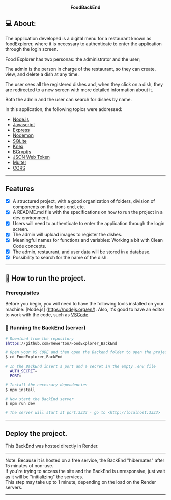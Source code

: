 
<p align="center">
  <h4 align="center">FoodBackEnd</h4>
</p>

## 💻 About:

The application developed is a digital menu for a restaurant known as foodExplorer, where it is necessary to authenticate to enter the application through the login screen.

Food Explorer has two personas: the administrator and the user;

The admin is the person in charge of the restaurant, so they can create, view, and delete a dish at any time. 

The user sees all the registered dishes and, when they click on a dish, they are redirected to a new screen with more detailed information about it.

Both the admin and the user can search for dishes by name.

In this application, the following topics were addressed:


- [Node.js](https://nodejs.org/en/)
- [Javascript](https://developer.mozilla.org/pt-BR/docs/Web/JavaScript)
- [Express](https://expressjs.com)
- [Nodemon](https://nodemon.io/)
- [SQLite](https://www.sqlite.org/index.html)
- [Knex](https://knexjs.org/)
- [BCryptjs](https://www.npmjs.com/package/bcryptjs)
- [JSON Web Token](https://www.npmjs.com/package/jsonwebtoken)
- [Multer](https://www.npmjs.com/package/multer)
- [CORS](https://www.npmjs.com/package/cors)
---

## Features

- [x] A structured project, with a good organization of folders, division of components on the front-end, etc.
- [x] A README.md file with the specifications on how to run the project in a dev environment.
- [x] Users will need to authenticate to enter the application through the login screen.
- [x] The admin will upload images to register the dishes.
- [x] Meaningful names for functions and variables: Working a bit with Clean Code concepts.
- [x] The admin, restaurant, and user data will be stored in a database.
- [x] Possibility to search for the name of the dish.

---

## 🚀 How to run the project.

### Prerequisites

Before you begin, you will need to have the following tools installed on your machine:
[Node.js] (https://nodejs.org/en/). 
Also, it's good to have an editor to work with the code, such as [VSCode](https://code.visualstudio.com/)


### 🚧 Running the BackEnd (server)

```bash
# Download from the repository
$https://github.com/mewerton/FoodExplorer_BackEnd

# Open your VS CODE and then open the Backend folder to open the project
$ cd FoodExplorer_BackEnd

# In the BackEnd insert a port and a secret in the empty .env file
  AUTH_SECRET=
  PORT=

# Install the necessary dependencies
$ npm install

# Now start the BackEnd server
$ npm run dev

# The server will start at port:3333 - go to <http://localhost:3333>
```

---

## Deploy the project.

This BackEnd was hosted directly in Render.
___
Note: Because it is hosted on a free service, the BackEnd "hibernates" after 15 minutes of non-use.
<br>
If you're trying to access the site and the BackEnd is unresponsive, just wait as it will be "initializing" the services.
<br>
This step may take up to 1 minute, depending on the load on the Render servers.

---

